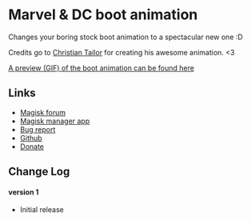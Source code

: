 # Marvel & DC boot animation
Changes your boring stock boot animation to a spectacular new one :D

Credits go to [Christian Tailor](http://www.christiantailor.co.uk/?portfolio=marvel-dc-character-loop) for creating his awesome animation. <3

[A preview (GIF) of the boot animation can be found here](http://www.christiantailor.co.uk/wp-content/uploads/ComicCharcters480.gif)

## Links
* [Magisk forum](https://forum.xda-developers.com/apps/magisk/official-magisk-v7-universal-systemless-t3473445)
* [Magisk manager app](https://play.google.com/store/apps/details?id=com.topjohnwu.magisk)
* [Bug report](https://github.com/Magisk-Modules-Repo/Marvel-and-DC-boot-animation/issues/new)
* [Github](https://github.com/Magisk-Modules-Repo/Marvel-and-DC-boot-animation)
* [Donate](http://paypal.me/jeanpierrewolters/5)

## Change Log 
#### version 1
* Initial release
